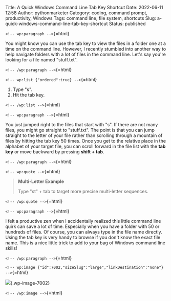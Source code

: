 Title: A Quick Windows Command Line Tab Key Shortcut
Date: 2022-06-11 12:58
Author: pythonmarketer
Category: coding, command prompt, productivity, Windows
Tags: command line, file system, shortcuts
Slug: a-quick-windows-command-line-tab-key-shortcut
Status: published

`<!-- wp:paragraph -->`{=html}

You might know you can use the tab key to view the files in a folder one at a time on the command line. However, I recently stumbled into another way to help navigate folders with a lot of files in the command line. Let's say you're looking for a file named "stuff.txt".

`<!-- /wp:paragraph -->`{=html}

`<!-- wp:list {"ordered":true} -->`{=html}

1.  Type "s".
2.  Hit the tab key.

`<!-- /wp:list -->`{=html}

`<!-- wp:paragraph -->`{=html}

You just jumped right to the files that start with "s". If there are not many files, you might go straight to "stuff.txt". The point is that you can jump straight to the letter of your file rather than scrolling through a mountain of files by hitting the tab key 50 times. Once you get to the relative place in the alphabet of your target file, you can scroll forward in the file list with the **tab key** or move backward by pressing **shift + tab**.

`<!-- /wp:paragraph -->`{=html}

`<!-- wp:quote -->`{=html}

> **Multi-Letter Example**
>
> Type "st" + tab to target more precise multi-letter sequences.

`<!-- /wp:quote -->`{=html}

`<!-- wp:paragraph -->`{=html}

I felt a productive zen when I accidentally realized this little command line quirk can save a lot of time. Especially when you have a folder with 50 or hundreds of files. Of course, you can always type in the file name directly. Using the tab key is very handy to browse if you don't know the exact file name. This is a nice little trick to add to your bag of Windows command line skills!

`<!-- /wp:paragraph -->`{=html}

`<!-- wp:image {"id":7002,"sizeSlug":"large","linkDestination":"none"} -->`{=html}

![](https://pythonmarketer.files.wordpress.com/2022/06/commandprompt.webp?w=1024){.wp-image-7002}

`<!-- /wp:image -->`{=html}
